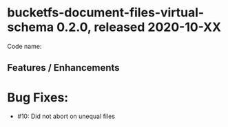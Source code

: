 # bucketfs-document-files-virtual-schema 0.2.0, released 2020-10-XX
     
Code name: 
    
## Features / Enhancements


# Bug Fixes:

* #10: Did not abort on unequal files